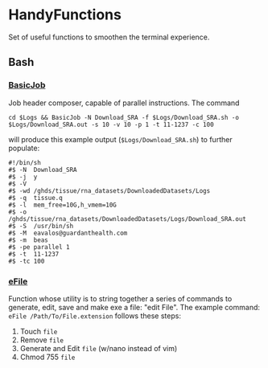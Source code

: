 # HandyFunctions
Set of useful functions to smoothen the terminal experience.

## Bash
### [BasicJob](https://github.com/gh-eavalos/HandyFunctions/blob/main/Bash/BasicJob)
Job header composer, capable of parallel instructions. The command 

`cd $Logs && BasicJob -N Download_SRA -f $Logs/Download_SRA.sh -o $Logs/Download_SRA.out -s 10 -v 10 -p 1 -t 11-1237 -c 100`

will produce this example output (`$Logs/Download_SRA.sh`) to further populate:
```
#!/bin/sh
#$ -N  Download_SRA
#$ -j  y
#$ -V  
#$ -wd /ghds/tissue/rna_datasets/DownloadedDatasets/Logs
#$ -q  tissue.q
#$ -l  mem_free=10G,h_vmem=10G
#$ -o  /ghds/tissue/rna_datasets/DownloadedDatasets/Logs/Download_SRA.out
#$ -S  /usr/bin/sh
#$ -M  eavalos@guardanthealth.com
#$ -m  beas
#$ -pe parallel 1
#$ -t  11-1237
#$ -tc 100
```
### [eFile](https://github.com/gh-eavalos/HandyFunctions/blob/main/Bash/eFile)
Function whose utility is to string together a series of commands to generate, edit, save and make exe a file: "edit File".
The example command: `eFile /Path/To/File.extension` follows these steps:

1. Touch `file`
2. Remove `file`
3. Generate and Edit `file` (w/nano instead of vim)
4. Chmod 755 `file`

